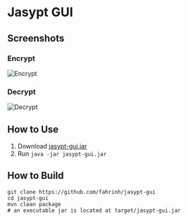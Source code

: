 # Jasypt GUI

## Screenshots

### Encrypt
![Encrypt](https://user-images.githubusercontent.com/55460/40881971-08c51f5e-66ff-11e8-8cc2-8da87b73fab4.png)

### Decrypt
![Decrypt](https://user-images.githubusercontent.com/55460/40882007-b54cc7e0-66ff-11e8-8b3d-a7004e9a5cbd.png)

## How to Use

1. Download [jasypt-gui.jar](https://github.com/fahrinh/jasypt-gui/releases/download/v0.1/jasypt-gui.jar)
1. Run `java -jar jasypt-gui.jar`

## How to Build

```
git clone https://github.com/fahrinh/jasypt-gui
cd jasypt-gui
mvn clean package
# an executable jar is located at target/jasypt-gui.jar
```
